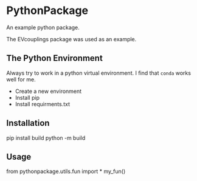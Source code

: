 # PythonPackage

An example python package.

The EVcouplings package was used as an example.

## The Python Environment

Always try to work in a python virtual environment. I find that `conda` works
well for me. 
* Create a new environment
* Install pip
* Install requirments.txt

## Installation
pip install build
python -m build

## Usage
from pythonpackage.utils.fun import *
my_fun()
